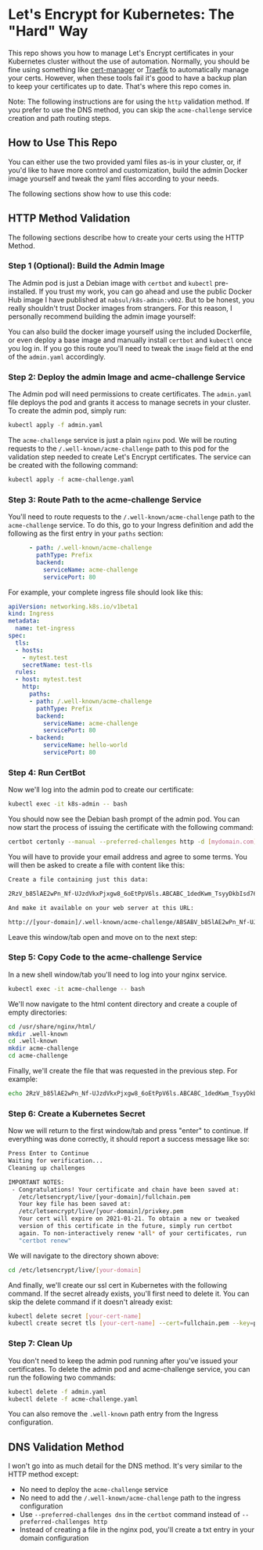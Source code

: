 # Let's Encrypt for Kubernetes: The "Hard" Way

This repo shows you how to manage Let's Encrypt certificates in your Kubernetes cluster without the use of automation.
Normally, you should be fine using something like [cert-manager](https://cert-manager.io/docs/) or [Traefik](https://traefik.io)
to automatically manage your certs.
However, when these tools fail it's good to have a backup plan to keep your certificates up to date.
That's where this repo comes in.

Note: The following instructions are for using the `http` validation method.
If you prefer to use the DNS method, you can skip the `acme-challenge` service creation and path routing steps.

## How to Use This Repo

You can either use the two provided yaml files as-is in your cluster,
or, if you'd like to have more control and customization,
build the admin Docker image yourself and tweak the yaml files according to your needs.

The following sections show how to use this code:

## HTTP Method Validation

The following sections describe how to create your certs using the HTTP Method.

### Step 1 (Optional): Build the Admin Image

The Admin pod is just a Debian image with `certbot` and `kubectl` pre-installed.
If you trust my work,
you can go ahead and use the public Docker Hub image I have published at `nabsul/k8s-admin:v002`.
But to be honest, you really shouldn't trust Docker images from strangers.
For this reason, I personally recommend building the admin image yourself:

You can also build the docker image yourself using the included Dockerfile,
or even deploy a base image and manually install `certbot` and `kubectl` once you log in.
If you go this route you'll need to tweak the `image` field at the end of the `admin.yaml` accordingly.

### Step 2: Deploy the admin Image and acme-challenge Service

The Admin pod will need permissions to create certificates.
The `admin.yaml` file deploys the pod and grants it access to manage secrets in your cluster.
To create the admin pod, simply run:

```sh
kubectl apply -f admin.yaml
```

The `acme-challenge` service is just a plain `nginx` pod.
We will be routing requests to the `/.well-known/acme-challenge` path to this pod
for the validation step needed to create Let's Encrypt certificates.
The service can be created with the following command:

```sh
kubectl apply -f acme-challenge.yaml
```

### Step 3: Route Path to the acme-challenge Service

You'll need to route requests to the `/.well-known/acme-challenge` path to the `acme-challenge` service.
To do this, go to your Ingress definition and add the following as the first entry in your `paths` section:

```yaml
      - path: /.well-known/acme-challenge
        pathType: Prefix
        backend:
          serviceName: acme-challenge
          servicePort: 80
```

For example, your complete ingress file should look like this:

```yaml
apiVersion: networking.k8s.io/v1beta1
kind: Ingress
metadata:
  name: tet-ingress
spec:
  tls:
  - hosts:
    - mytest.test
    secretName: test-tls
  rules:
  - host: mytest.test
    http:
      paths:
      - path: /.well-known/acme-challenge
        pathType: Prefix
        backend:
          serviceName: acme-challenge
          servicePort: 80
      - backend:
          serviceName: hello-world
          servicePort: 80
```

### Step 4: Run CertBot

Now we'll log into the admin pod to create our certificate:

```sh
kubectl exec -it k8s-admin -- bash
```

You should now see the Debian bash prompt of the admin pod.
You can now start the process of issuing the certificate with the following command:

```sh
certbot certonly --manual --preferred-challenges http -d [mydomain.com]
```

You will have to provide your email address and agree to some terms.
You will then be asked to create a file with content like this:

```sh
Create a file containing just this data:

2RzV_b85lAE2wPn_Nf-UJzdVkxPjxgw8_6oEtPpV6ls.ABCABC_1dedKwm_TsyyDkbIsd76jnfrn5a_XrwkPkHU

And make it available on your web server at this URL:

http://[your-domain]/.well-known/acme-challenge/ABSABV_b85lAE2wPn_Nf-UJzdVkxPjxgw8_6oEtPpV6ls
```

Leave this window/tab open and move on to the next step:

### Step 5: Copy Code to the acme-challenge Service

In a new shell window/tab you'll need to log into your nginx service.

```sh
kubectl exec -it acme-challenge -- bash
```

We'll now navigate to the html content directory and create a couple of empty directories:

```sh
cd /usr/share/nginx/html/
mkdir .well-known
cd .well-known
mkdir acme-challenge
cd acme-challenge
```

Finally, we'll create the file that was requested in the previous step. For example:

```sh
echo 2RzV_b85lAE2wPn_Nf-UJzdVkxPjxgw8_6oEtPpV6ls.ABCABC_1dedKwm_TsyyDkbIsd76jnfrn5a_XrwkPkHU > ABSABV_b85lAE2wPn_Nf-UJzdVkxPjxgw8_6oEtPpV6ls
```

### Step 6: Create a Kubernetes Secret

Now we will return to the first window/tab and press "enter" to continue.
If everything was done correctly, it should report a success message like so:

```sh
Press Enter to Continue
Waiting for verification...
Cleaning up challenges

IMPORTANT NOTES:
 - Congratulations! Your certificate and chain have been saved at:
   /etc/letsencrypt/live/[your-domain]/fullchain.pem
   Your key file has been saved at:
   /etc/letsencrypt/live/[your-domain]/privkey.pem
   Your cert will expire on 2021-01-21. To obtain a new or tweaked
   version of this certificate in the future, simply run certbot
   again. To non-interactively renew *all* of your certificates, run
   "certbot renew"
```

We will navigate to the directory shown above:

```sh
cd /etc/letsencrypt/live/[your-domain]
```

And finally, we'll create our ssl cert in Kubernetes with the following command.
If the secret already exists, you'll first need to delete it.
You can skip the delete command if it doesn't already exist:

```sh
kubectl delete secret [your-cert-name]
kubectl create secret tls [your-cert-name] --cert=fullchain.pem --key=privkey.pem
```

### Step 7: Clean Up

You don't need to keep the admin pod running after you've issued your certificates.
To delete the admin pod and acme-challenge service, you can run the following two commands:

```sh
kubectl delete -f admin.yaml
kubectl delete -f acme-challenge.yaml
```

You can also remove the `.well-known` path entry from the Ingress configuration.

## DNS Validation Method

I won't go into as much detail for the DNS method.
It's very similar to the HTTP method except:

- No need to deploy the `acme-challenge` service
- No need to add the `/.well-known/acme-challenge` path to the ingress configuration
- Use `--preferred-challenges dns` in the `certbot` command instead of `--preferred-challenges http`
- Instead of creating a file in the nginx pod, you'll create a txt entry in your domain configuration
